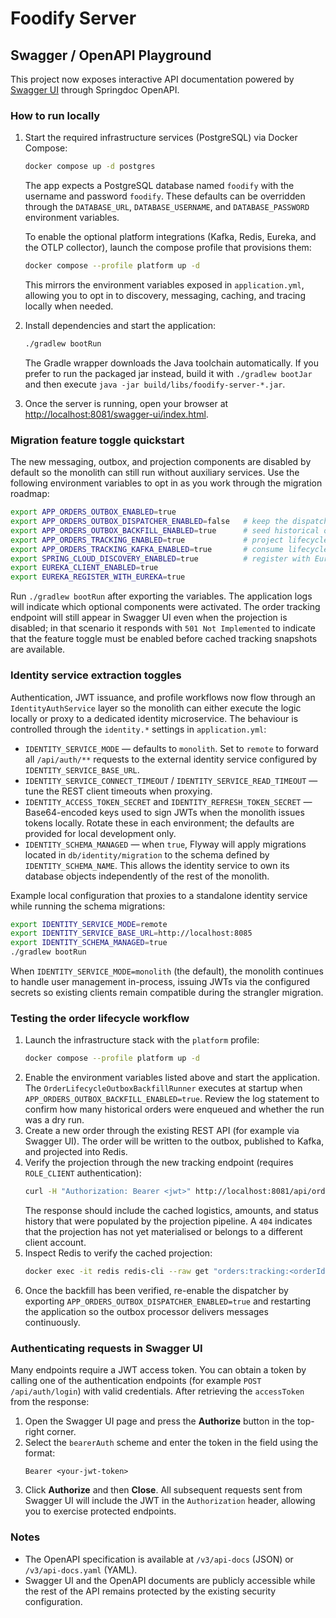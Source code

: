 # Foodify Server

## Swagger / OpenAPI Playground

This project now exposes interactive API documentation powered by [Swagger UI](https://swagger.io/tools/swagger-ui/) through Springdoc OpenAPI.

### How to run locally
1. Start the required infrastructure services (PostgreSQL) via Docker Compose:
   ```bash
   docker compose up -d postgres
   ```
   The app expects a PostgreSQL database named `foodify` with the username and password `foodify`. These defaults can be overridden through the `DATABASE_URL`, `DATABASE_USERNAME`, and `DATABASE_PASSWORD` environment variables.

   To enable the optional platform integrations (Kafka, Redis, Eureka, and the OTLP collector), launch the compose profile that provisions them:
   ```bash
   docker compose --profile platform up -d
   ```
   This mirrors the environment variables exposed in `application.yml`, allowing you to opt in to discovery, messaging, caching, and tracing locally when needed.
2. Install dependencies and start the application:
   ```bash
   ./gradlew bootRun
   ```
   The Gradle wrapper downloads the Java toolchain automatically. If you prefer to run
   the packaged jar instead, build it with `./gradlew bootJar` and then execute
   `java -jar build/libs/foodify-server-*.jar`.
3. Once the server is running, open your browser at
   [http://localhost:8081/swagger-ui/index.html](http://localhost:8081/swagger-ui/index.html).

### Migration feature toggle quickstart

The new messaging, outbox, and projection components are disabled by default so the
monolith can still run without auxiliary services. Use the following environment variables
to opt in as you work through the migration roadmap:

```bash
export APP_ORDERS_OUTBOX_ENABLED=true
export APP_ORDERS_OUTBOX_DISPATCHER_ENABLED=false   # keep the dispatcher off during backfill
export APP_ORDERS_OUTBOX_BACKFILL_ENABLED=true      # seed historical orders into the outbox
export APP_ORDERS_TRACKING_ENABLED=true             # project lifecycle events into Redis
export APP_ORDERS_TRACKING_KAFKA_ENABLED=true       # consume lifecycle events from Kafka
export SPRING_CLOUD_DISCOVERY_ENABLED=true          # register with Eureka (requires compose profile)
export EUREKA_CLIENT_ENABLED=true
export EUREKA_REGISTER_WITH_EUREKA=true
```

Run `./gradlew bootRun` after exporting the variables. The application logs will indicate
which optional components were activated. The order tracking endpoint will still appear in
Swagger UI even when the projection is disabled; in that scenario it responds with
`501 Not Implemented` to indicate that the feature toggle must be enabled before cached
tracking snapshots are available.

### Identity service extraction toggles

Authentication, JWT issuance, and profile workflows now flow through an `IdentityAuthService`
layer so the monolith can either execute the logic locally or proxy to a dedicated identity
microservice. The behaviour is controlled through the `identity.*` settings in
`application.yml`:

- `IDENTITY_SERVICE_MODE` &mdash; defaults to `monolith`. Set to `remote` to forward all
  `/api/auth/**` requests to the external identity service configured by
  `IDENTITY_SERVICE_BASE_URL`.
- `IDENTITY_SERVICE_CONNECT_TIMEOUT` / `IDENTITY_SERVICE_READ_TIMEOUT` &mdash; tune the REST
  client timeouts when proxying.
- `IDENTITY_ACCESS_TOKEN_SECRET` and `IDENTITY_REFRESH_TOKEN_SECRET` &mdash; Base64-encoded keys
  used to sign JWTs when the monolith issues tokens locally. Rotate these in each
  environment; the defaults are provided for local development only.
- `IDENTITY_SCHEMA_MANAGED` &mdash; when `true`, Flyway will apply migrations located in
  `db/identity/migration` to the schema defined by `IDENTITY_SCHEMA_NAME`. This allows the
  identity service to own its database objects independently of the rest of the monolith.

Example local configuration that proxies to a standalone identity service while running the
schema migrations:

```bash
export IDENTITY_SERVICE_MODE=remote
export IDENTITY_SERVICE_BASE_URL=http://localhost:8085
export IDENTITY_SCHEMA_MANAGED=true
./gradlew bootRun
```

When `IDENTITY_SERVICE_MODE=monolith` (the default), the monolith continues to handle user
management in-process, issuing JWTs via the configured secrets so existing clients remain
compatible during the strangler migration.

### Testing the order lifecycle workflow

1. Launch the infrastructure stack with the `platform` profile:
   ```bash
   docker compose --profile platform up -d
   ```
2. Enable the environment variables listed above and start the application. The
   `OrderLifecycleOutboxBackfillRunner` executes at startup when
   `APP_ORDERS_OUTBOX_BACKFILL_ENABLED=true`. Review the log statement to confirm how many
   historical orders were enqueued and whether the run was a dry run.
3. Create a new order through the existing REST API (for example via Swagger UI). The
   order will be written to the outbox, published to Kafka, and projected into Redis.
4. Verify the projection through the new tracking endpoint (requires `ROLE_CLIENT` authentication):
   ```bash
   curl -H "Authorization: Bearer <jwt>" http://localhost:8081/api/orders/<orderId>/tracking
   ```
   The response should include the cached logistics, amounts, and status history that were populated by
   the projection pipeline. A `404` indicates that the projection has not yet materialised or belongs to a
   different client account.
5. Inspect Redis to verify the cached projection:
   ```bash
   docker exec -it redis redis-cli --raw get "orders:tracking:<orderId>"
   ```
6. Once the backfill has been verified, re-enable the dispatcher by exporting
   `APP_ORDERS_OUTBOX_DISPATCHER_ENABLED=true` and restarting the application so the
   outbox processor delivers messages continuously.

### Authenticating requests in Swagger UI
Many endpoints require a JWT access token. You can obtain a token by calling one of the authentication endpoints (for example `POST /api/auth/login`) with valid credentials. After retrieving the `accessToken` from the response:

1. Open the Swagger UI page and press the **Authorize** button in the top-right corner.
2. Select the `bearerAuth` scheme and enter the token in the field using the format:
   ```
   Bearer <your-jwt-token>
   ```
3. Click **Authorize** and then **Close**. All subsequent requests sent from Swagger UI will include the JWT in the `Authorization` header, allowing you to exercise protected endpoints.

### Notes
- The OpenAPI specification is available at `/v3/api-docs` (JSON) or `/v3/api-docs.yaml` (YAML).
- Swagger UI and the OpenAPI documents are publicly accessible while the rest of the API remains protected by the existing security configuration.
